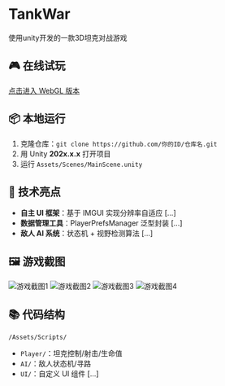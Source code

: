 # TankWar
使用unity开发的一款3D坦克对战游戏

## 🎮 在线试玩
[点击进入 WebGL 版本](https://ShenQing8.github.io/TankWar/) 

## 📦 本地运行
1. 克隆仓库：`git clone https://github.com/你的ID/仓库名.git`
2. 用 Unity **202x.x.x** 打开项目
3. 运行 `Assets/Scenes/MainScene.unity`

## 🔧 技术亮点
- **自主 UI 框架**：基于 IMGUI 实现分辨率自适应 [...]
- **数据管理工具**：PlayerPrefsManager 泛型封装 [...]
- **敌人 AI 系统**：状态机 + 视野检测算法 [...]

## 🖼️ 游戏截图
![游戏截图1](/Docs/Begin.png)
![游戏截图2](/Docs/SettingPanel.png)
![游戏截图3](/Docs/Game.png)
![游戏截图4](/Docs/RankPanel.png)

## 📚 代码结构
`/Assets/Scripts/`
- `Player/`：坦克控制/射击/生命值  
- `AI/`：敌人状态机/寻路  
- `UI/`：自定义 UI 组件 [...]
